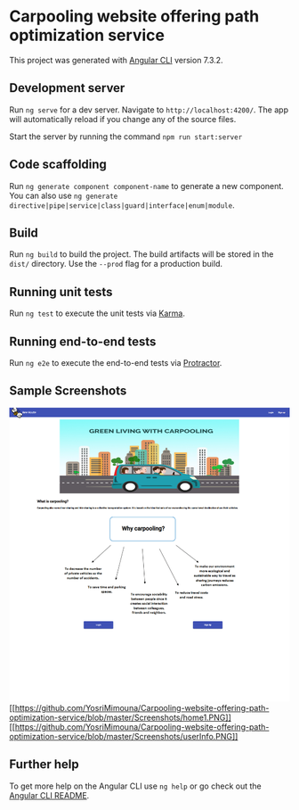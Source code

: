# Carpooling website offering path optimization service 

This project was generated with [Angular CLI](https://github.com/angular/angular-cli) version 7.3.2.

## Development server

Run `ng serve` for a dev server. Navigate to `http://localhost:4200/`. The app will automatically reload if you change any of the source files.

Start the server by running the command `npm run start:server` 

## Code scaffolding

Run `ng generate component component-name` to generate a new component. You can also use `ng generate directive|pipe|service|class|guard|interface|enum|module`.

## Build

Run `ng build` to build the project. The build artifacts will be stored in the `dist/` directory. Use the `--prod` flag for a production build.

## Running unit tests

Run `ng test` to execute the unit tests via [Karma](https://karma-runner.github.io).

## Running end-to-end tests

Run `ng e2e` to execute the end-to-end tests via [Protractor](http://www.protractortest.org/).

## Sample Screenshots

![alt text](https://github.com/YosriMimouna/Carpooling-website-offering-path-optimization-service/blob/master/Screenshots/home.PNG)
[[https://github.com/YosriMimouna/Carpooling-website-offering-path-optimization-service/blob/master/Screenshots/home1.PNG]]
[[https://github.com/YosriMimouna/Carpooling-website-offering-path-optimization-service/blob/master/Screenshots/userInfo.PNG]]

## Further help

To get more help on the Angular CLI use `ng help` or go check out the [Angular CLI README](https://github.com/angular/angular-cli/blob/master/README.md).
